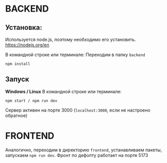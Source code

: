 # BACKEND
## Установка:

Используется node.js, поэтому необходимо его установить.
https://nodejs.org/en

В командной строке или терминале:
Переходим в папку `backend`
```
npm install
```
## Запуск
<b>Windows / Linux</b>
В командной строке или терминале:
```
npm start / npm run dev
```
Сервер активен на порте 3000 (`localhost:3000`, если не настроено обратное)
# FRONTEND
Аналогично, переходим в директорию `frontend`, устанавливаем пакеты, запускаем `npm run dev`. Фронт по дефолту работает на порте 5173
